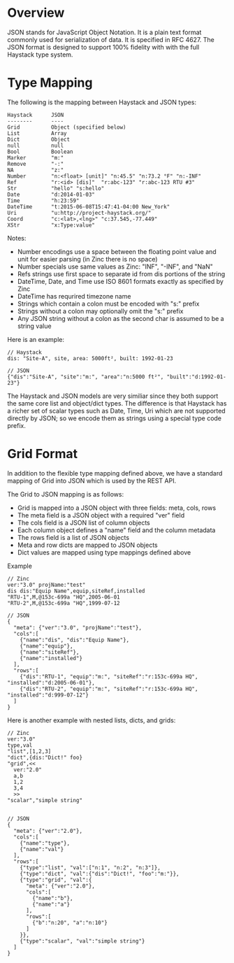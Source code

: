 # Overview
JSON stands for JavaScript Object Notation. It is a plain text format commonly used for serialization of data. It is specified in RFC 4627. The JSON format is designed to support 100% fidelity with with the full Haystack type system.

# Type Mapping
The following is the mapping between Haystack and JSON types:
```
Haystack      JSON
--------      ----
Grid          Object (specified below)
List          Array
Dict          Object
null          null
Bool          Boolean
Marker        "m:"
Remove        "-:"
NA            "z:"
Number        "n:<float> [unit]" "n:45.5" "n:73.2 °F" "n:-INF"
Ref           "r:<id> [dis]"  "r:abc-123" "r:abc-123 RTU #3"
Str           "hello" "s:hello"
Date          "d:2014-01-03"
Time          "h:23:59"
DateTime      "t:2015-06-08T15:47:41-04:00 New_York"
Uri           "u:http://project-haystack.org/"
Coord         "c:<lat>,<lng>" "c:37.545,-77.449"
XStr          "x:Type:value"
```

Notes:

+ Number encodings use a space between the floating point value and unit for easier parsing (in Zinc there is no space)
+ Number specials use same values as Zinc: "INF", "-INF", and "NaN"
+ Refs strings use first space to separate id from dis portions of the string
+ DateTime, Date, and Time use ISO 8601 formats exactly as specified by Zinc
+ DateTime has requrired timezone name
+ Strings which contain a colon must be encoded with "s:" prefix
+ Strings without a colon may optionally omit the "s:" prefix
+ Any JSON string without a colon as the second char is assumed to be a string value

Here is an example:
```
// Haystack
dis: "Site-A", site, area: 5000ft², built: 1992-01-23

// JSON
{"dis":"Site-A", "site":"m:", "area":"n:5000 ft²", "built":"d:1992-01-23"}
```

The Haystack and JSON models are very similiar since they both support the same core list and object/dict types. The difference is that Haystack has a richer set of scalar types such as Date, Time, Uri which are not supported directly by JSON; so we encode them as strings using a special type code prefix.

# Grid Format
In addition to the flexible type mapping defined above, we have a standard mapping of Grid into JSON which is used by the REST API.

The Grid to JSON mapping is as follows:

+ Grid is mapped into a JSON object with three fields: meta, cols, rows
+ The meta field is a JSON object with a required "ver" field
+ The cols field is a JSON list of column objects
+ Each column object defines a "name" field and the column metadata
+ The rows field is a list of JSON objects
+ Meta and row dicts are mapped to JSON objects
+ Dict values are mapped using type mappings defined above

Example

```
// Zinc
ver:"3.0" projName:"test"
dis dis:"Equip Name",equip,siteRef,installed
"RTU-1",M,@153c-699a "HQ",2005-06-01
"RTU-2",M,@153c-699a "HQ",1999-07-12

// JSON
{
  "meta": {"ver":"3.0", "projName":"test"},
  "cols":[
    {"name":"dis", "dis":"Equip Name"},
    {"name":"equip"},
    {"name":"siteRef"},
    {"name":"installed"}
  ],
  "rows":[
    {"dis":"RTU-1", "equip":"m:", "siteRef":"r:153c-699a HQ", "installed":"d:2005-06-01"},
    {"dis":"RTU-2", "equip":"m:", "siteRef":"r:153c-699a HQ", "installed":"d:999-07-12"}
  ]
}
```

Here is another example with nested lists, dicts, and grids:
```
// Zinc
ver:"3.0"
type,val
"list",[1,2,3]
"dict",{dis:"Dict!" foo}
"grid",<<
  ver:"2.0"
  a,b
  1,2
  3,4
  >>
"scalar","simple string"


// JSON
{
  "meta": {"ver":"2.0"},
  "cols":[
    {"name":"type"},
    {"name":"val"}
  ],
  "rows":[
    {"type":"list", "val":["n:1", "n:2", "n:3"]},
    {"type":"dict", "val":{"dis":"Dict!", "foo":"m:"}},
    {"type":"grid", "val":{
      "meta": {"ver":"2.0"},
      "cols":[
        {"name":"b"},
        {"name":"a"}
      ],
      "rows":[
        {"b":"n:20", "a":"n:10"}
      ]
    }},
    {"type":"scalar", "val":"simple string"}
  ]
}
```